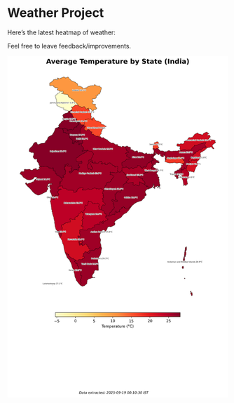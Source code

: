 # Weather Project

Here’s the latest heatmap of weather:

Feel free to leave feedback/improvements.

![India Heatmap](docs/assets/india_heatmap.png?v=CC5220)
